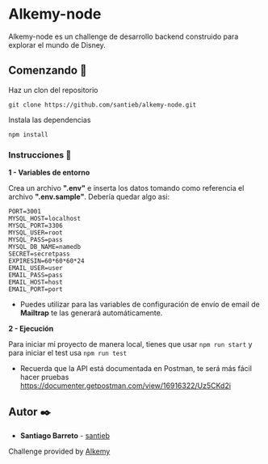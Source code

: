 # Alkemy-node

Alkemy-node es un challenge de desarrollo backend construido para explorar el mundo de Disney.
## Comenzando 🚀

Haz un clon del repositorio

```
git clone https://github.com/santieb/alkemy-node.git
```

Instala las dependencias

```
npm install
```

### Instrucciones 📄

**1 - Variables de entorno**

Crea un archivo **".env"** e inserta los datos tomando como referencia el archivo **".env.sample"**. Debería quedar algo asi:

```
PORT=3001
MYSQL_HOST=localhost
MYSQL_PORT=3306
MYSQL_USER=root
MYSQL_PASS=pass
MYSQL_DB_NAME=namedb
SECRET=secretpass
EXPIRESIN=60*60*60*24
EMAIL_USER=user
EMAIL_PASS=pass
EMAIL_HOST=host
EMAIL_PORT=port
```

* Puedes utilizar para las variables de configuración de envío de email de **Mailtrap** te las generará automáticamente.

**2 - Ejecución**

Para iniciar mi proyecto de manera local, tienes que usar `npm run start` y para iniciar el test usa `npm run test`

* Recuerda que la API está documentada en Postman, te será más fácil hacer pruebas
https://documenter.getpostman.com/view/16916322/Uz5CKd2i

## Autor ✒️

* **Santiago Barreto** - [santieb](https://gitlab.com/santieb) 

Challenge provided by [Alkemy](https://www.alkemy.org/)